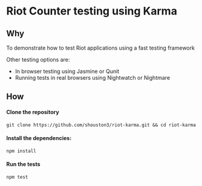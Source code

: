 # Riot Counter testing using Karma

## Why

To demonstrate how to test Riot applications using a fast testing framework

Other testing options are:

- In browser testing using Jasmine or Qunit
- Running tests in real browsers using Nightwatch or Nightmare

## How

#### Clone the repository
```
git clone https://github.com/shouston3/riot-karma.git && cd riot-karma
```

#### Install the dependencies:
```
npm install
```

#### Run the tests
```
npm test
```

